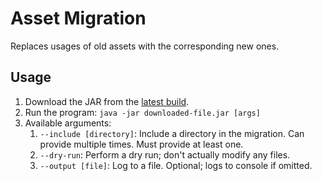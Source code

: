 # Asset Migration

Replaces usages of old assets with the corresponding new ones.

## Usage

1. Download the JAR from the [latest build](https://github.com/MrBean355/asset-migration/actions?query=branch%3Amaster+is%3Acompleted).
2. Run the program: `java -jar downloaded-file.jar [args]`
3. Available arguments:
    1. `--include [directory]`: Include a directory in the migration. Can provide multiple times. Must provide at least one.
    2. `--dry-run`: Perform a dry run; don't actually modify any files.
    3. `--output [file]`: Log to a file. Optional; logs to console if omitted.